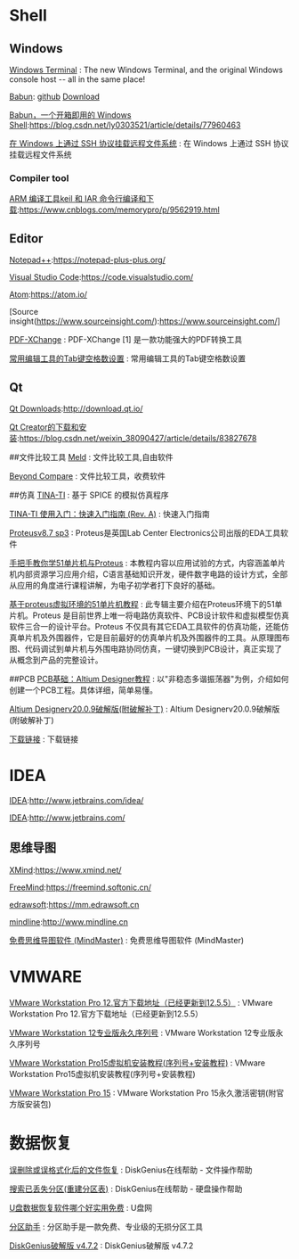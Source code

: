 
Shell
==

## Windows
[Windows Terminal](https://github.com/microsoft/Terminal) : The new Windows Terminal, and the original Windows console host -- all in the same place!

[Babun](http://babun.github.io ): [github](https://github.com/babun/babun) [Download](http://projects.reficio.org/babun/download)

[Babun，一个开箱即用的 Windows Shell](https://blog.csdn.net/ly0303521/article/details/77960463):https://blog.csdn.net/ly0303521/article/details/77960463

[在 Windows 上通过 SSH 协议挂载远程文件系统](https://blog.csdn.net/chen3feng/article/details/5929883) : 在 Windows 上通过 SSH 协议挂载远程文件系统 

### Compiler tool
[ARM 编译工具keil 和 IAR 命令行编译和下载](https://www.cnblogs.com/memorypro/p/9562919.html):https://www.cnblogs.com/memorypro/p/9562919.html


## Editor
[Notepad++](https://notepad-plus-plus.org/):https://notepad-plus-plus.org/

[Visual Studio Code](https://code.visualstudio.com/):https://code.visualstudio.com/

[Atom](https://atom.io/):https://atom.io/

[Source insight(https://www.sourceinsight.com/):https://www.sourceinsight.com/]

[PDF-XChange](https://baike.baidu.com/item/PDF-XChange/5885564?fr=aladdin) : PDF-XChange [1]  是一款功能强大的PDF转换工具 

[常用编辑工具的Tab键空格数设置](https://blog.csdn.net/qtebook/article/details/10327217) : 常用编辑工具的Tab键空格数设置 

## Qt
[Qt Downloads](http://download.qt.io/):http://download.qt.io/

[Qt Creator的下载和安装](https://blog.csdn.net/weixin_38090427/article/details/83827678):https://blog.csdn.net/weixin_38090427/article/details/83827678


##文件比较工具
[Meld](http://meldmerge.org/) : 文件比较工具,自由软件

[Beyond Compare](https://www.scootersoftware.com/download.php) : 文件比较工具，收费软件


##仿真
[TINA-TI](http://www.ti.com.cn/tool/cn/tina-ti) : 基于 SPICE 的模拟仿真程序

[TINA-TI 使用入门：快速入门指南 (Rev. A)](https://www.ti.com/seclit/ug/zhcu008/zhcu008.pdf) : 快速入门指南

[Proteusv8.7 sp3](http://www.zdfans.com/html/16957.html) : Proteus是英国Lab Center Electronics公司出版的EDA工具软件

[手把手教你学51单片机与Proteus](http://www.dianyuan.com/class/album_362.html) : 本教程内容以应用试验的方式，内容涵盖单片机内部资源学习应用介绍，C语言基础知识开发，硬件数字电路的设计方式，全部从应用的角度进行课程讲解，为电子初学者打下良好的基础。

[基于proteus虚拟环境的51单片机教程](http://www.dianyuan.com/class/album_126.html) : 此专辑主要介绍在Proteus环境下的51单片机。Proteus 是目前世界上唯一将电路仿真软件、PCB设计软件和虚拟模型仿真软件三合一的设计平台。Proteus 不仅具有其它EDA工具软件的仿真功能，还能仿真单片机及外围器件，它是目前最好的仿真单片机及外围器件的工具。从原理图布图、代码调试到单片机与外围电路协同仿真，一键切换到PCB设计，真正实现了从概念到产品的完整设计。




##PCB 
[PCB基础：Altium Designer教程](http://www.dianyuan.com/class/album_47.html) : 以"非稳态多谐振荡器"为例，介绍如何创建一个PCB工程。具体详细，简单易懂。

[Altium Designerv20.0.9破解版(附破解补丁)](http://www.zdfans.com/html/44501.html) : Altium Designerv20.0.9破解版(附破解补丁) 

[下载链接](https://pan.baidu.com/s/1EuReLrFRo3jroCRMW6RMqg) : 下载链接 


# IDEA 
[IDEA](http://www.jetbrains.com/idea/):http://www.jetbrains.com/idea/

[IDEA](http://www.jetbrains.com/):http://www.jetbrains.com/


## 思维导图
[XMind](https://www.xmind.net/):https://www.xmind.net/

[FreeMind](https://freemind.softonic.cn/):https://freemind.softonic.cn/

[edrawsoft](https://mm.edrawsoft.cn):https://mm.edrawsoft.cn

[mindline](http://www.mindline.cn):http://www.mindline.cn

[免费思维导图软件 (MindMaster)](https://www.edrawsoft.cn/mindmaster-free/) : 免费思维导图软件 (MindMaster) 

# VMWARE

[VMware Workstation Pro 12.官方下载地址（已经更新到12.5.5）](https://blog.51cto.com/morehd/1907489) : VMware Workstation Pro 12.官方下载地址（已经更新到12.5.5） 

[VMware Workstation 12专业版永久序列号](https://blog.csdn.net/u012955096/article/details/81358311) : VMware Workstation 12专业版永久序列号 

[VMware Workstation Pro15虚拟机安装教程(序列号+安装教程)](https://blog.csdn.net/qq_43516113/article/details/88976170) : VMware Workstation Pro15虚拟机安装教程(序列号+安装教程) 

[VMware Workstation Pro 15](http://www.zdfans.com/html/23250.html) : VMware Workstation Pro 15永久激活密钥(附官方版安装包)

# 数据恢复

[误删除或误格式化后的文件恢复](http://www.diskgenius.cn/help/restorefile.php) : DiskGenius在线帮助 - 文件操作帮助  

[搜索已丢失分区(重建分区表)](http://www.diskgenius.cn/help/rebuild.php) : DiskGenius在线帮助 - 硬盘操作帮助 

[U盘数据恢复软件哪个好实用免费](https://baijiahao.baidu.com/s?id=1619273068571691905&wfr=spider&for=pc) : U盘网 

[分区助手](https://www.disktool.cn/) : 分区助手是一款免费、专业级的无损分区工具 

[DiskGenius破解版 v4.7.2](http://www.opdown.com/soft/147684.html) : DiskGenius破解版 v4.7.2 





